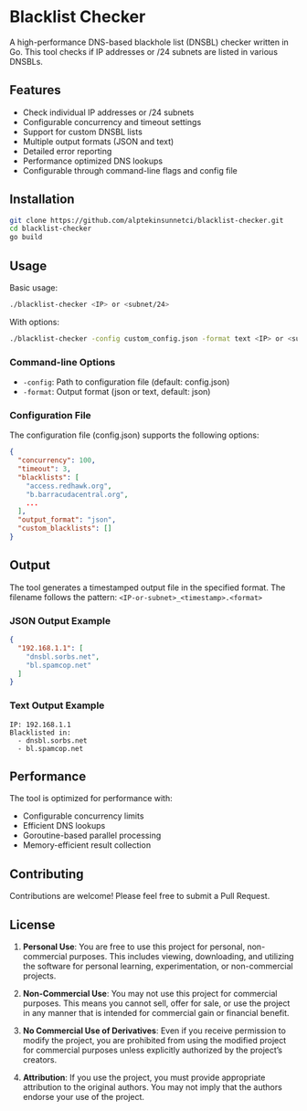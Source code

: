 
# Blacklist Checker

A high-performance DNS-based blackhole list (DNSBL) checker written in Go. This tool checks if IP addresses or /24 subnets are listed in various DNSBLs.

## Features

- Check individual IP addresses or /24 subnets
- Configurable concurrency and timeout settings
- Support for custom DNSBL lists
- Multiple output formats (JSON and text)
- Detailed error reporting
- Performance optimized DNS lookups
- Configurable through command-line flags and config file

## Installation

```bash
git clone https://github.com/alptekinsunnetci/blacklist-checker.git
cd blacklist-checker
go build
```

## Usage

Basic usage:
```bash
./blacklist-checker <IP> or <subnet/24>
```

With options:
```bash
./blacklist-checker -config custom_config.json -format text <IP> or <subnet/24>
```

### Command-line Options

- `-config`: Path to configuration file (default: config.json)
- `-format`: Output format (json or text, default: json)

### Configuration File

The configuration file (config.json) supports the following options:

```json
{
  "concurrency": 100,
  "timeout": 3,
  "blacklists": [
    "access.redhawk.org",
    "b.barracudacentral.org",
    ...
  ],
  "output_format": "json",
  "custom_blacklists": []
}
```

## Output

The tool generates a timestamped output file in the specified format. The filename follows the pattern:
`<IP-or-subnet>_<timestamp>.<format>`

### JSON Output Example
```json
{
  "192.168.1.1": [
    "dnsbl.sorbs.net",
    "bl.spamcop.net"
  ]
}
```

### Text Output Example
```
IP: 192.168.1.1
Blacklisted in:
  - dnsbl.sorbs.net
  - bl.spamcop.net
```

## Performance

The tool is optimized for performance with:
- Configurable concurrency limits
- Efficient DNS lookups
- Goroutine-based parallel processing
- Memory-efficient result collection

## Contributing

Contributions are welcome! Please feel free to submit a Pull Request.

## License

1. **Personal Use**: You are free to use this project for personal, non-commercial purposes. This includes viewing, downloading, and utilizing the software for personal learning, experimentation, or non-commercial projects.
   
2. **Non-Commercial Use**: You may not use this project for commercial purposes. This means you cannot sell, offer for sale, or use the project in any manner that is intended for commercial gain or financial benefit.

3. **No Commercial Use of Derivatives**: Even if you receive permission to modify the project, you are prohibited from using the modified project for commercial purposes unless explicitly authorized by the project’s creators.

4. **Attribution**: If you use the project, you must provide appropriate attribution to the original authors. You may not imply that the authors endorse your use of the project.
